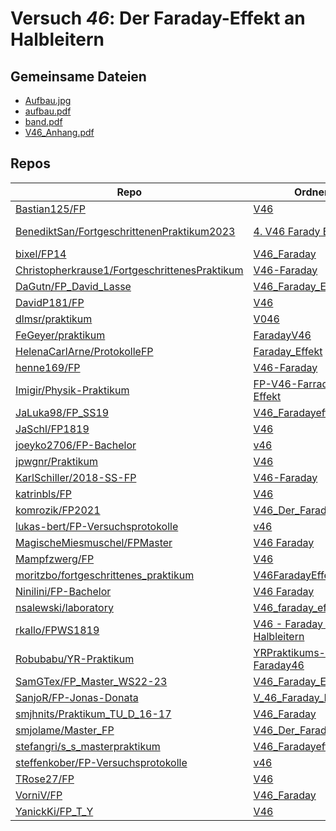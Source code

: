 # Versuch *46*: Der Faraday-Effekt an Halbleitern

## Gemeinsame Dateien
- [Aufbau.jpg](https://raw.githubusercontent.com/FeGeyer/praktikum/master/BFP/FaradayV46/Bilder/Aufbau.jpg)
- [aufbau.pdf](https://docs.google.com/viewer?url=https://raw.githubusercontent.com/bixel/FP14/master/V46_Faraday/img/aufbau.pdf)
- [band.pdf](https://docs.google.com/viewer?url=https://raw.githubusercontent.com/bixel/FP14/master/V46_Faraday/img/band.pdf)
- [V46_Anhang.pdf](https://docs.google.com/viewer?url=https://raw.githubusercontent.com/Bastian125/FP/main/Protokolle/V46/V46_Anhang.pdf)

## Repos

|                                                 Repo                                                 |                                                                       Ordner                                                                       |                                                                                                                                                                                                   PDFs                                                                                                                                                                                                    |
|------------------------------------------------------------------------------------------------------|----------------------------------------------------------------------------------------------------------------------------------------------------|-----------------------------------------------------------------------------------------------------------------------------------------------------------------------------------------------------------------------------------------------------------------------------------------------------------------------------------------------------------------------------------------------------------|
|[Bastian125/FP](../repo/Bastian125/FP)                                                                |[V46](https://github.com/Bastian125/FP/tree/main/Protokolle/V46)                                                                                    |[V46.pdf](https://docs.google.com/viewer?url=https://raw.githubusercontent.com/Bastian125/FP/main/PDFs/V46.pdf)                                                                                                                                                                                                                                                                                            |
|[BenediktSan/FortgeschrittenenPraktikum2023](../repo/BenediktSan/FortgeschrittenenPraktikum2023)      |[4. V46 Farady Effekt](https://github.com/BenediktSan/FortgeschrittenenPraktikum2023/tree/main/Versuche%20Semester%20VII/4.%20V46%20Farady%20Effekt)|[V46.pdf](https://docs.google.com/viewer?url=https://raw.githubusercontent.com/BenediktSan/FortgeschrittenenPraktikum2023/main/Versuche%20Semester%20VII/4.%20V46%20Farady%20Effekt/V46.pdf)<br/>[V46_Anhang.pdf](https://docs.google.com/viewer?url=https://raw.githubusercontent.com/BenediktSan/FortgeschrittenenPraktikum2023/main/Versuche%20Semester%20VII/4.%20V46%20Farady%20Effekt/V46_Anhang.pdf)|
|[bixel/FP14](../repo/bixel/FP14)                                                                      |[V46_Faraday](https://github.com/bixel/FP14/tree/master/V46_Faraday)                                                                                |–                                                                                                                                                                                                                                                                                                                                                                                                          |
|[Christopherkrause1/FortgeschrittenesPraktikum](../repo/Christopherkrause1/FortgeschrittenesPraktikum)|[V46-Faraday](https://github.com/Christopherkrause1/FortgeschrittenesPraktikum/tree/master/V46-Faraday)                                             |–                                                                                                                                                                                                                                                                                                                                                                                                          |
|[DaGutn/FP_David_Lasse](../repo/DaGutn/FP_David_Lasse)                                                |[V46_Faraday_Effekt](https://github.com/DaGutn/FP_David_Lasse/tree/main/V46_Faraday_Effekt)                                                         |–                                                                                                                                                                                                                                                                                                                                                                                                          |
|[DavidP181/FP](../repo/DavidP181/FP)                                                                  |[V46](https://github.com/DavidP181/FP/tree/master/V46)                                                                                              |–                                                                                                                                                                                                                                                                                                                                                                                                          |
|[dlmsr/praktikum](../repo/dlmsr/praktikum)                                                            |[V046](https://github.com/dlmsr/praktikum/tree/master/V046)                                                                                         |–                                                                                                                                                                                                                                                                                                                                                                                                          |
|[FeGeyer/praktikum](../repo/FeGeyer/praktikum)                                                        |[FaradayV46](https://github.com/FeGeyer/praktikum/tree/master/BFP/FaradayV46)                                                                       |–                                                                                                                                                                                                                                                                                                                                                                                                          |
|[HelenaCarlArne/ProtokolleFP](../repo/HelenaCarlArne/ProtokolleFP)                                    |[Faraday_Effekt](https://github.com/HelenaCarlArne/ProtokolleFP/tree/master/Faraday_Effekt)                                                         |–                                                                                                                                                                                                                                                                                                                                                                                                          |
|[henne169/FP](../repo/henne169/FP)                                                                    |[V46-Faraday](https://github.com/henne169/FP/tree/master/V46-Faraday)                                                                               |[V46.pdf](https://docs.google.com/viewer?url=https://raw.githubusercontent.com/henne169/FP/master/V46-Faraday/V46.pdf)                                                                                                                                                                                                                                                                                     |
|[Imigir/Physik-Praktikum](../repo/Imigir/Physik-Praktikum)                                            |[FP-V46-Farraday-Effekt](https://github.com/Imigir/Physik-Praktikum/tree/master/FP-V46-Farraday-Effekt)                                             |[FP-V46w.pdf](https://docs.google.com/viewer?url=https://raw.githubusercontent.com/NicoWeio/awesome-ap-pdfs/main/Imigir%E2%88%95Physik-Praktikum/46/FP-V46w.pdf) \*                                                                                                                                                                                                                                        |
|[JaLuka98/FP_SS19](../repo/JaLuka98/FP_SS19)                                                          |[V46_Faradayeffekt](https://github.com/JaLuka98/FP_SS19/tree/master/V46_Faradayeffekt)                                                              |–                                                                                                                                                                                                                                                                                                                                                                                                          |
|[JaSchl/FP1819](../repo/JaSchl/FP1819)                                                                |[V46](https://github.com/JaSchl/FP1819/tree/master/V46)                                                                                             |–                                                                                                                                                                                                                                                                                                                                                                                                          |
|[joeyko2706/FP-Bachelor](../repo/joeyko2706/FP-Bachelor)                                              |[v46](https://github.com/joeyko2706/FP-Bachelor/tree/main/v46)                                                                                      |[v46.pdf](https://docs.google.com/viewer?url=https://raw.githubusercontent.com/joeyko2706/FP-Bachelor/main/PDFs/v46.pdf)                                                                                                                                                                                                                                                                                   |
|[jpwgnr/Praktikum](../repo/jpwgnr/Praktikum)                                                          |[V46](https://github.com/jpwgnr/Praktikum/tree/master/V46)                                                                                          |–                                                                                                                                                                                                                                                                                                                                                                                                          |
|[KarlSchiller/2018-SS-FP](../repo/KarlSchiller/2018-SS-FP)                                            |[V46-Faraday](https://github.com/KarlSchiller/2018-SS-FP/tree/master/V46-Faraday)                                                                   |–                                                                                                                                                                                                                                                                                                                                                                                                          |
|[katrinbls/FP](../repo/katrinbls/FP)                                                                  |[V46](https://github.com/katrinbls/FP/tree/master/V46)                                                                                              |[main.pdf](https://docs.google.com/viewer?url=https://raw.githubusercontent.com/NicoWeio/awesome-ap-pdfs/main/katrinbls%E2%88%95FP/46/main.pdf) \*                                                                                                                                                                                                                                                         |
|[komrozik/FP2021](../repo/komrozik/FP2021)                                                            |[V46_Der_Faraday_Effekt](https://github.com/komrozik/FP2021/tree/main/V46_Der_Faraday_Effekt)                                                       |–                                                                                                                                                                                                                                                                                                                                                                                                          |
|[lukas-bert/FP-Versuchsprotokolle](../repo/lukas-bert/FP-Versuchsprotokolle)                          |[v46](https://github.com/lukas-bert/FP-Versuchsprotokolle/tree/main/v46)                                                                            |[v46.pdf](https://docs.google.com/viewer?url=https://raw.githubusercontent.com/lukas-bert/FP-Versuchsprotokolle/main/v46/v46.pdf)                                                                                                                                                                                                                                                                          |
|[MagischeMiesmuschel/FPMaster](../repo/MagischeMiesmuschel/FPMaster)                                  |[V46 Faraday](https://github.com/MagischeMiesmuschel/FPMaster/tree/master/V46%20Faraday)                                                            |[V46.pdf](https://docs.google.com/viewer?url=https://raw.githubusercontent.com/MagischeMiesmuschel/FPMaster/master/Protokolle/V46.pdf)                                                                                                                                                                                                                                                                     |
|[Mampfzwerg/FP](../repo/Mampfzwerg/FP)                                                                |[V46](https://github.com/Mampfzwerg/FP/tree/master/V46)                                                                                             |[main.pdf](https://docs.google.com/viewer?url=https://raw.githubusercontent.com/Mampfzwerg/FP/master/V46/main.pdf)                                                                                                                                                                                                                                                                                         |
|[moritzbo/fortgeschrittenes_praktikum](../repo/moritzbo/fortgeschrittenes_praktikum)                  |[V46FaradayEffekt](https://github.com/moritzbo/fortgeschrittenes_praktikum/tree/main/V46FaradayEffekt)                                              |[V46.pdf](https://docs.google.com/viewer?url=https://raw.githubusercontent.com/NicoWeio/awesome-ap-pdfs/main/moritzbo%E2%88%95fortgeschrittenes_praktikum/46/V46.pdf) \*                                                                                                                                                                                                                                   |
|[Ninilini/FP-Bachelor](../repo/Ninilini/FP-Bachelor)                                                  |[V46 Faraday](https://github.com/Ninilini/FP-Bachelor/tree/master/V46%20Faraday)                                                                    |–                                                                                                                                                                                                                                                                                                                                                                                                          |
|[nsalewski/laboratory](../repo/nsalewski/laboratory)                                                  |[V46_faraday_effect](https://github.com/nsalewski/laboratory/tree/master/FP/V46_faraday_effect)                                                     |–                                                                                                                                                                                                                                                                                                                                                                                                          |
|[rkallo/FPWS1819](../repo/rkallo/FPWS1819)                                                            |[V46 - Faraday Effekt an Halbleitern](https://github.com/rkallo/FPWS1819/tree/master/V46%20-%20Faraday%20Effekt%20an%20Halbleitern)                 |–                                                                                                                                                                                                                                                                                                                                                                                                          |
|[Robubabu/YR-Praktikum](../repo/Robubabu/YR-Praktikum)                                                |[YRPraktikums-Faraday46](https://github.com/Robubabu/YR-Praktikum/tree/master/YRPraktikums-Faraday46)                                               |[main.pdf](https://docs.google.com/viewer?url=https://raw.githubusercontent.com/NicoWeio/awesome-ap-pdfs/main/Robubabu%E2%88%95YR-Praktikum/46/main.pdf) \*                                                                                                                                                                                                                                                |
|[SamGTex/FP_Master_WS22-23](../repo/SamGTex/FP_Master_WS22-23)                                        |[V46_Faraday_Effekt](https://github.com/SamGTex/FP_Master_WS22-23/tree/main/V46_Faraday_Effekt)                                                     |–                                                                                                                                                                                                                                                                                                                                                                                                          |
|[SanjoR/FP-Jonas-Donata](../repo/SanjoR/FP-Jonas-Donata)                                              |[V_46_Faraday_Effekt](https://github.com/SanjoR/FP-Jonas-Donata/tree/master/BFP/V_46_Faraday_Effekt)                                                |–                                                                                                                                                                                                                                                                                                                                                                                                          |
|[smjhnits/Praktikum_TU_D_16-17](../repo/smjhnits/Praktikum_TU_D_16-17)                                |[V46_Faraday](https://github.com/smjhnits/Praktikum_TU_D_16-17/tree/master/Fortgeschrittenenpraktikum/Protokolle/V46_Faraday)                       |–                                                                                                                                                                                                                                                                                                                                                                                                          |
|[smjolame/Master_FP](../repo/smjolame/Master_FP)                                                      |[V46_Der_Faraday_Effekt](https://github.com/smjolame/Master_FP/tree/main/V46_Der_Faraday_Effekt)                                                    |–                                                                                                                                                                                                                                                                                                                                                                                                          |
|[stefangri/s_s_masterpraktikum](../repo/stefangri/s_s_masterpraktikum)                                |[V46_Faradayeffekt](https://github.com/stefangri/s_s_masterpraktikum/tree/master/V46_Faradayeffekt)                                                 |–                                                                                                                                                                                                                                                                                                                                                                                                          |
|[steffenkober/FP-Versuchsprotokolle](../repo/steffenkober/FP-Versuchsprotokolle)                      |[v46](https://github.com/steffenkober/FP-Versuchsprotokolle/tree/main/v46)                                                                          |[v46.pdf](https://docs.google.com/viewer?url=https://raw.githubusercontent.com/steffenkober/FP-Versuchsprotokolle/main/v46/v46.pdf)                                                                                                                                                                                                                                                                        |
|[TRose27/FP](../repo/TRose27/FP)                                                                      |[V46](https://github.com/TRose27/FP/tree/master/V46)                                                                                                |–                                                                                                                                                                                                                                                                                                                                                                                                          |
|[VorniV/FP](../repo/VorniV/FP)                                                                        |[V46_Faraday](https://github.com/VorniV/FP/tree/main/V46_Faraday)                                                                                   |–                                                                                                                                                                                                                                                                                                                                                                                                          |
|[YanickKi/FP_T_Y](../repo/YanickKi/FP_T_Y)                                                            |[V46](https://github.com/YanickKi/FP_T_Y/tree/main/V46)                                                                                             |–                                                                                                                                                                                                                                                                                                                                                                                                          |
